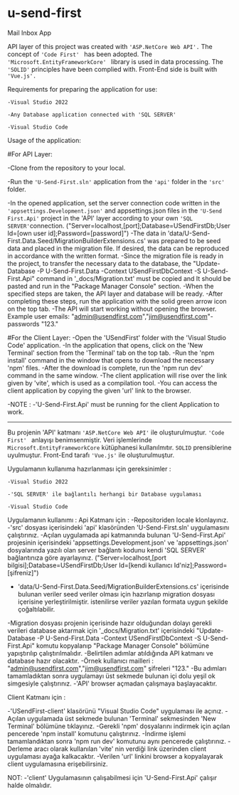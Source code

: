 # u-send-first
Mail Inbox App

API layer of this project was created with ```'ASP.NetCore Web API'.```
The concept of ```'Code First' ``` has been adopted.
The ```'Microsoft.EntityFrameworkCore' ``` library is used in data processing.
The ``` 'SOLID' ``` principles have been complied with.
Front-End side is built with ```'Vue.js'.```


Requirements for preparing the application for use:
```
-Visual Studio 2022
```
```
-Any Database application connected with 'SQL SERVER'
```
```
-Visual Studio Code
```
Usage of the application:

#For API Layer:

-Clone from the repository to your local.

-Run the ```'U-Send-First.sln'``` application from the ```'api'``` folder in the ```'src'``` folder.

-In the opened application, set the server connection code written in the ``` 'appsettings.Development.json'``` and appsettings.json files in the ```'U-Send First.Api'``` project in the 'API' layer according to your own ```'SQL SERVER'```connection.
  ("Server=localhost,[port];Database=USendFirstDb;User Id=[own user id];Password=[password]")
-The data in 'data/U-Send-First.Data.Seed/MigrationBuilderExtensions.cs' was prepared to be seed data and placed in the migration file. If desired, the data can be reproduced in accordance with the written format.
-Since the migration file is ready in the project, to transfer the necessary data to the database, the "Update-Database -P U-Send-First.Data -Context USendFirstDbContext -S U-Send-First.Api" command in '_docs/Migration.txt' must be copied and
   It should be pasted and run in the "Package Manager Console" section.
-When the specified steps are taken, the API layer and database will be ready.
-After completing these steps, run the application with the solid green arrow icon on the top tab. 
-The API will start working without opening the browser.
	Example user emails: "admin@usendfirst.com","jim@usendfirst.com"-passwords "123."

#For the Client Layer:
-Open the 'USendFirst' folder with the 'Visual Studio Code' application.
-In the application that opens, click on the 'New Terminal' section from the 'Terminal' tab on the top tab.
-Run the 'npm install' command in the window that opens to download the necessary 'npm' files.
-After the download is complete, run the 'npm run dev' command in the same window.
-The client application will rise over the link given by 'vite', which is used as a compilation tool.
-You can access the client application by copying the given 'url' link to the browser.

-NOTE :
	-'U-Send-First.Api' must be running for the client Application to work.
  
  ------------------------------------------------------------------------------------------------------------
  
Bu projenin 'API' katmanı ```'ASP.NetCore Web API'``` ile oluşturulmuştur. 
```'Code First' ``` anlayışı benimsenmiştir. 
Veri işlemlerinde ``` Microsoft.EntityFrameworkCore``` kütüphanesi kullanılmıtır. 
```SOLID``` prensiblerine uyulmuştur. 
Front-End tarafı ```'Vue.js'``` ile oluşturulmuştur. 

Uygulamanın kullanıma hazırlanması için gereksinimler :
```
-Visual Studio 2022
```
```
-'SQL SERVER' ile bağlantılı herhangi bir Database uygulaması
```
```
-Visual Studio Code 
```

Uygulamanın kullanımı :
Api Katmanı için :
-Repositoriden locale klonlayınız.
-'src' dosyası içerisindeki 'api' klasöründen 'U-Send-First.sln' uygulamasını çalıştırınız. 
-Açılan uygulamada api katmanında bulunan 'U-Send-First.Api' projesinin içerisindeki 'appsettings.Development.json' ve 'appsettings.json' dosyalarında yazılı olan server bağlantı kodunu kendi 'SQL SERVER' bağlantınıza göre ayarlayınız.
	("Server=localhost,[port bilgisi];Database=USendFirstDb;User Id=[kendi kullanıcı Id'niz];Password=[şifreniz]")
	
- 'data/U-Send-First.Data.Seed/MigrationBuilderExtensions.cs' içerisinde bulunan veriler seed veriler olması için hazırlanıp migration dosyası içerisine yerleştirilmiştir. istenilirse veriler yazılan formata uygun şekilde çoğaltılabilir. 

-Migration dosyası projenin içerisinde hazır olduğundan dolayı gerekli verileri database aktarmak için '_docs/Migration.txt' içerisindeki "Update-Database -P U-Send-First.Data -Context USendFirstDbContext -S U-Send-First.Api" komutu kopyalanıp 
	"Package Manager Console" bölümüne yapıştırılıp çalıştırılmalıdır. 
-Belirtilen adımlar atıldığında API katmanı ve database hazır olacaktır. 
-Örnek kullanıcı mailleri : "admin@usendfirst.com","jim@usendfirst.com" şifreleri "123."
-Bu adımları tamamladıktan sonra uygulamayı üst sekmede bulunan içi dolu yeşil ok simgesiyle çalıştırınız. 
-'API' browser açmadan çalışmaya başlayacaktır. 

Client Katmanı için :

-'USendFirst-client' klasörünü "Visual Studio Code" uygulaması ile açınız.
-Açılan uygulamada üst sekmede bulunan 'Terminal' sekmesinden 'New Terminal' bölümüne tıklayınız.
-Gerekli 'npm' dosyalarını indirmek için açılan pencerede 'npm install' komutunu çalıştırınız. 
-İndirme işlemi tamamlandıktan sonra 'npm run dev' komutunu aynı pencerede çalıştırınız. 
-Derleme aracı olarak kullanılan 'vite' nin verdiği link üzerinden client uygulaması ayağa kalkacaktır.
-Verilen 'url' linkini browser a kopyalayarak client uygulamasına erişebilirsiniz. 

NOT:
-'client' Uygulamasının çalışabilmesi için 'U-Send-First.Api' çalışır halde olmalıdır.


  
  
  
  
  

